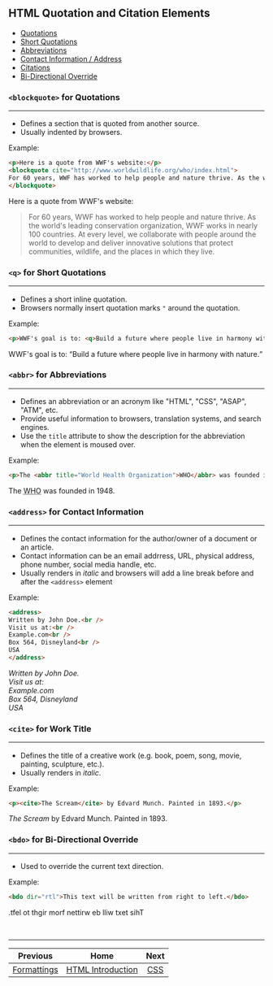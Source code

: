 ## HTML Quotation and Citation Elements
- [Quotations](#blockquote-for-quotations)
- [Short Quotations](#q-for-short-quotations)
- [Abbreviations](#abbr-for-abbreviations)
- [Contact Information / Address](#address-for-contact-information)
- [Citations](#cite-for-work-title)
- [Bi-Directional Override](#bdo-for-bi-directional-override)

### `<blockquote>` for Quotations<hr />
- Defines a section that is quoted from another source.
- Usually indented by browsers.

Example:
```html
<p>Here is a quote from WWF's website:</p>
<blockquote cite="http://www.worldwildlife.org/who/index.html">
For 60 years, WWF has worked to help people and nature thrive. As the world's leading conservation organization, WWF works in nearly 100 countries. At every level, we collaborate with people around the world to develop and deliver innovative solutions that protect communities, wildlife, and the places in which they live.
</blockquote>
```
<p>Here is a quote from WWF's website:</p>
<blockquote cite="http://www.worldwildlife.org/who/index.html">
For 60 years, WWF has worked to help people and nature thrive. As the world's leading conservation organization, WWF works in nearly 100 countries. At every level, we collaborate with people around the world to develop and deliver innovative solutions that protect communities, wildlife, and the places in which they live.
</blockquote>

### `<q>` for Short Quotations<hr />
- Defines a short inline quotation.
- Browsers normally insert quotation marks `"` around the quotation.

Example:
```html
<p>WWF's goal is to: <q>Build a future where people live in harmony with nature.</q></p>
```
<p>WWF's goal is to: <q>Build a future where people live in harmony with nature.</q></p>

### `<abbr>` for Abbreviations<hr />
- Defines an abbreviation or an acronym like "HTML", "CSS", "ASAP", "ATM", etc.
- Provide useful information to browsers, translation systems, and search engines.
- Use the `title` attribute to show the description for the abbreviation when the element is moused over.

Example:
```html
<p>The <abbr title="World Health Organization">WHO</abbr> was founded in 1948.</p>
```
<p>The <abbr title="World Health Organization">WHO</abbr> was founded in 1948.</p>

### `<address>` for Contact Information<hr />
- Defines the contact information for the author/owner of a document or an article.
- Contact information can be an email addrress, URL, physical address, phone number, social media handle, etc.
- Usually renders in *italic* and browsers will add a line break before and after the `<address>` element

Example:
```html
<address>
Written by John Doe.<br />
Visit us at:<br />
Example.com<br />
Box 564, Disneyland<br />
USA
</address>
```
<address>
Written by John Doe.<br>
Visit us at:<br>
Example.com<br>
Box 564, Disneyland<br>
USA
</address>

### `<cite>` for Work Title<hr />
- Defines the title of a creative work (e.g. book, poem, song, movie, painting, sculpture, etc.).
- Usually renders in *italic*.

Example:
```html
<p><cite>The Scream</cite> by Edvard Munch. Painted in 1893.</p>
```
<p><cite>The Scream</cite> by Edvard Munch. Painted in 1893.</p>

### `<bdo>` for Bi-Directional Override<hr />
- Used to override the current text direction.

Example:
```html
<bdo dir="rtl">This text will be written from right to left.</bdo>
```
<bdo dir="rtl">This text will be written from right to left.</bdo>

<br />
<hr />

| Previous | Home | Next |
| :---: | :---: | :---: |
| [Formattings](04-formattings.md) | [HTML Introduction](01-introduction.md) | [CSS](06-css.md) |